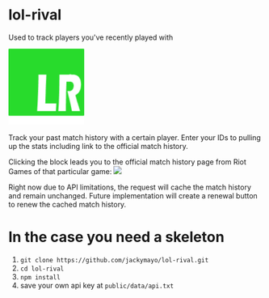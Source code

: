 # lol-rival
Used to track players you've recently played with

<img src="https://github.com/jackymayo/lol-rival/blob/master/public/images/lol-rival.png?raw=true" width="150px" height="150px">

Track your past match history with a certain player.
Enter your IDs to pulling up the stats including link to the official match history.

Clicking the block leads you to the official match history page from Riot Games of that particular game:
<img src="https://lh3.googleusercontent.com/8udjLW0sv2unCx9Nfeh7G6NMy_RmHnHkFjVGE2TxYLugN5d7HV6LAliRJ9lsySywjVefWeGVJ1s8Gs-OazB4=w3246-h1564-rw">

Right now due to API limitations, the request will cache the match history and remain unchanged.
Future implementation will create a renewal button to renew the cached match history.

# In the case you need a skeleton

1. `git clone https://github.com/jackymayo/lol-rival.git`
2. `cd lol-rival`
3. `npm install`
4. save your own api key at `public/data/api.txt`
